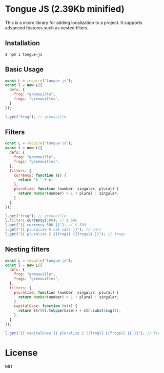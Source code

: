 # Tongue JS (2.39Kb minified)
This is a micro library for adding localization to a project. It supports advanced features such as nested filters.

## Installation
```
$ npm i tongue-js
```

## Basic Usage
```js
const L = require("tongue-js");
const l = new L({
  defs: {
    frog: "grenouille",
    frogs: "grenouilles",
  }
});

l.get("frog"); // grenouille
```

## Filters
```js
const L = require("tongue-js");
const l = new L({
  defs: {
    frog: "grenouille",
    frogs: "grenouilles",
  },
  filters: {
    currency: function (s) {
      return "$ " + s;
    },
    pluralize: function (number, singular, plural) {
      return Number(number) > 1 ? plural : singular;
    }
  }
});

l.get("frog"); // grenouille
l.filters.currency(500); // $ 500
l.get("{{ currency 500 }}"); // $ 500
l.get("{{ pluralize 5 cat cats }}"); // cats
l.get("{{ pluralize 2 {{frog}} {{frogs}} }}"); // frogs
```

## Nesting filters
```js
const L = require("tongue-js");
const l = new L({
  defs: {
    frog: "grenouille",
    frogs: "grenouilles",
  },
  filters: {
    pluralize: function (number, singular, plural) {
      return Number(number) > 1 ? plural : singular;
    },
    capitalCase: function (str) {
      return str[0].toUpperCase() + str.substring(1);
    },
  }
});

l.get("{{ capitalCase {{ pluralize 2 {{frog}} {{frogs}} }} }}"); // Frogs
```

# License
MIT